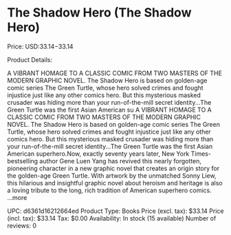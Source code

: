 # The Shadow Hero (The Shadow Hero)

Price: USD:$33.14-$33.14

Product Details:

A VIBRANT HOMAGE TO A CLASSIC COMIC FROM TWO MASTERS OF THE MODERN GRAPHIC NOVEL. The Shadow Hero is based on golden-age comic series The Green Turtle, whose hero solved crimes and fought injustice just like any other comics hero. But this mysterious masked crusader was hiding more than your run-of-the-mill secret identity...The Green Turtle was the first Asian American su A VIBRANT HOMAGE TO A CLASSIC COMIC FROM TWO MASTERS OF THE MODERN GRAPHIC NOVEL. The Shadow Hero is based on golden-age comic series The Green Turtle, whose hero solved crimes and fought injustice just like any other comics hero. But this mysterious masked crusader was hiding more than your run-of-the-mill secret identity...The Green Turtle was the first Asian American superhero.Now, exactly seventy years later, New York Times-bestselling author Gene Luen Yang has revived this nearly forgotten, pioneering character in a new graphic novel that creates an origin story for the golden-age Green Turtle. With artwork by the unmatched Sonny Liew, this hilarious and insightful graphic novel about heroism and heritage is also a loving tribute to the long, rich tradition of American superhero comics. ...more

UPC: d6361d16212664ed
Product Type: Books
Price (excl. tax): $33.14
Price (incl. tax): $33.14
Tax: $0.00
Availability: In stock (15 available)
Number of reviews: 0